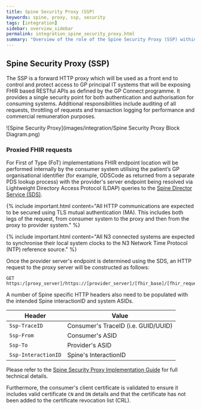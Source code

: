 ```yaml
---
title: Spine Security Proxy (SSP)
keywords: spine, proxy, ssp, security
tags: [integration]
sidebar: overview_sidebar
permalink: integration_spine_security_proxy.html
summary: "Overview of the role of the Spine Security Proxy (SSP) within GP Connect"
---
```


## Spine Security Proxy (SSP) ##

The SSP is a forward HTTP proxy which will be used as a front end to control and protect access to GP principal IT systems that will be exposing FHIR based RESTful APIs as defined by the GP Connect programme.  It provides a single security point for both authentication and authorisation for consuming systems. Additional responsibilities include auditing of all requests, throttling of requests and transaction logging for performance and commercial remuneration purposes. 

![Spine Security Proxy](images/integration/Spine Security Proxy Block Diagram.png)

### Proxied FHIR requests ###

For First of Type (FoT) implementations FHIR endpoint location will be performed internally by the consumer system utilising the patient’s GP organisational identifier (for example, ODSCode as returned from a separate PDS lookup process) with the provider's server endpoint being resolved via Lightweight Directory Access Protocol (LDAP) queries to the [Spine Director Service (SDS)](integration_spine_directory_service.html).

{% include important.html content="All HTTP communications are expected to be secured using TLS mutual authentication (MA). This includes both legs of the request, from consumer system to the proxy and then from the proxy to provider system." %}

{% include important.html content="All N3 connected systems are expected to synchronise their local system clocks to the N3 Network Time Protocol (NTP) reference source." %}

Once the provider server's endpoint is determined using the SDS, an HTTP request to the proxy server will be constructed as follows:

```http
GET https:/[proxy_server]/https://[provider_server]/[fhir_base]/[fhir_request]
```

A number of Spine specific HTTP headers also need to be populated with the intended Spine interactionID and system ASIDs.

| Header               | Value |
|----------------------|-------|
| `Ssp-TraceID`        | Consumer's TraceID (i.e. GUID/UUID) |
| `Ssp-From`           | Consumer's ASID |
| `Ssp-To`             | Provider's ASID |
| `Ssp-InteractionID`  | Spine's InteractionID |

Please refer to the [Spine Security Proxy Implementation Guide](integration_spine_security_proxy_implementation_guide.html) for full technical details.

Furthermore, the consumer's client certificate is validated to ensure it includes valid certificate `CN` and `DN` details and that the certificate has not been added to the certificate revocation list (CRL).
